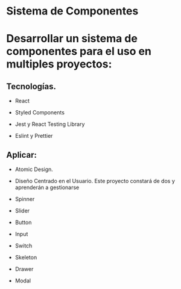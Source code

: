 # Sistema de Componentes 

# Desarrollar un sistema de componentes para el uso en multiples proyectos: 

## Tecnologías. 

* React 

*  Styled Components 

* Jest y React Testing Library 

* Eslint y Prettier 

## Aplicar: 

* Atomic Design. 

* Diseño Centrado en el Usuario. Este proyecto constará de dos y aprenderán a gestionarse



* Spinner
* Slider
* Button
* Input
* Switch
* Skeleton 
* Drawer
* Modal


